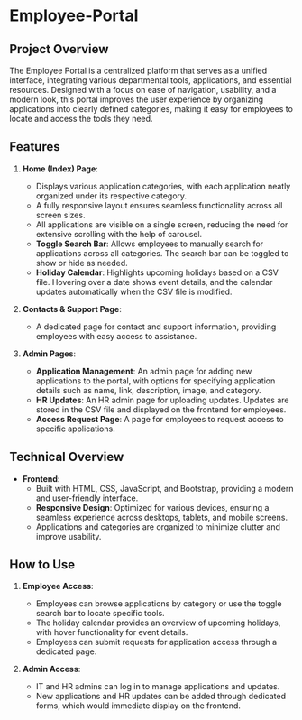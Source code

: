 # Employee-Portal

## Project Overview

The Employee Portal is a centralized platform that serves as a unified interface, integrating various departmental tools, applications, and essential resources. Designed with a focus on ease of navigation, usability, and a modern look, this portal improves the user experience by organizing applications into clearly defined categories, making it easy for employees to locate and access the tools they need.

## Features

1. **Home (Index) Page**: 
   - Displays various application categories, with each application neatly organized under its respective category.
   - A fully responsive layout ensures seamless functionality across all screen sizes.
   - All applications are visible on a single screen, reducing the need for extensive scrolling with the help of carousel.
   - **Toggle Search Bar**: Allows employees to manually search for applications across all categories. The search bar can be toggled to show or hide as needed.
   - **Holiday Calendar**: Highlights upcoming holidays based on a CSV file. Hovering over a date shows event details, and the calendar updates automatically when the CSV file is modified.

2. **Contacts & Support Page**:
   - A dedicated page for contact and support information, providing employees with easy access to assistance.

3. **Admin Pages**:
   - **Application Management**: An admin page for adding new applications to the portal, with options for specifying application details such as name, link, description, image, and category.
   - **HR Updates**: An HR admin page for uploading updates. Updates are stored in the CSV file and displayed on the frontend for employees.
   - **Access Request Page**: A page for employees to request access to specific applications.

## Technical Overview

- **Frontend**:
  - Built with HTML, CSS, JavaScript, and Bootstrap, providing a modern and user-friendly interface.
  - **Responsive Design**: Optimized for various devices, ensuring a seamless experience across desktops, tablets, and mobile screens.
  - Applications and categories are organized to minimize clutter and improve usability.

## How to Use

1. **Employee Access**:
   - Employees can browse applications by category or use the toggle search bar to locate specific tools.
   - The holiday calendar provides an overview of upcoming holidays, with hover functionality for event details.
   - Employees can submit requests for application access through a dedicated page.

2. **Admin Access**:
   - IT and HR admins can log in to manage applications and updates.
   - New applications and HR updates can be added through dedicated forms, which would immediate display on the frontend.
